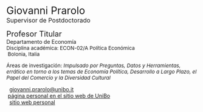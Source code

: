 <span style="font-size: 20pt; color: var(--global-theme-color);"> Giovanni Prarolo </span> <br> <span style="font-size: 12pt; color: var(--global-theme-color);"> Supervisor de Postdoctorado </span>

<span style="font-size: 15pt;"> Profesor Titular </span> <br> Departamento de Economía <br> <span style="font-size: 10pt;"> Disciplina académica: ECON-02/A Política Económica </span> <br> <span style="font-size: 10pt;"> <i class="fa-solid fa-location-dot"></i> &nbsp;Bolonia, Italia</span>

<p style="font-size: 10pt;"> Áreas de investigación: <i> Impulsado por Preguntas, Datos y Herramientas, errático en torno a los temas de Economía Política, Desarrollo a Largo Plazo, el Papel del Comercio y la Diversidad Cultural </i></p>


<span style="vertical-align: middle; line-height: 1; color: var(--global-theme-color);"><i class="fa-solid fa-envelope"></i></span>&nbsp;&nbsp;<a href="mailto:giovanni.prarolo@unibo.it">giovanni.prarolo@unibo.it</a> <br>
<i class="fa-solid fa-landmark" style="color: var(--global-theme-color);"></i> &nbsp;[página personal en el sitio web de UniBo](https://www.unibo.it/sitoweb/giovanni.prarolo/en) <br>
<span style="vertical-align: middle; line-height: 1; color: var(--global-theme-color);"><i class="fa-solid fa-globe"></i></span>&nbsp;&nbsp;<a href="https://sites.google.com/site/giovanniprarolo/">sitio web personal</a>
